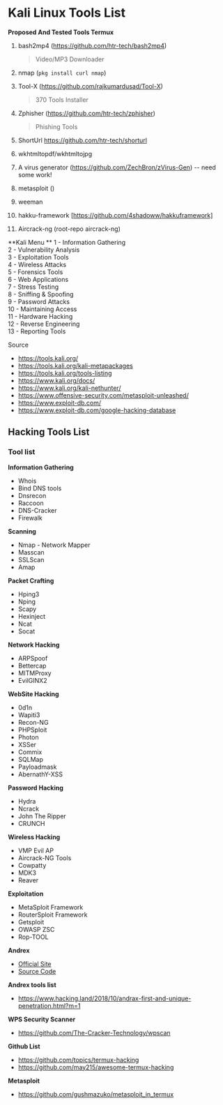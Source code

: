 # Kali Linux Tools List 

**Proposed And Tested Tools Termux**
1. bash2mp4 (https://github.com/htr-tech/bash2mp4)

   > Video/MP3 Downloader

2. nmap (`pkg install curl nmap`)

3. Tool-X (https://github.com/rajkumardusad/Tool-X)

   >  370 Tools Installer 

4. Zphisher (https://github.com/htr-tech/zphisher)

   > Phishing Tools

5. ShortUrl https://github.com/htr-tech/shorturl

6. wkhtmltopdf/wkhtmltojpg

7. A virus generator (https://github.com/ZechBron/zVirus-Gen) -- need some work!

8. metasploit ()

9. weeman 

10. hakku-framework [https://github.com/4shadoww/hakkuframework] 

11. Aircrack-ng (root-repo aircrack-ng)

**Kali Menu **
1 - Information Gathering <br>
2 - Vulnerability Analysis <br>
3 - Exploitation Tools <br>
4 - Wireless Attacks <br>
5 - Forensics Tools <br>
6 - Web Applications <br>
7 - Stress Testing <br>
8 - Sniffing & Spoofing <br>
9 - Password Attacks <br>
10 - Maintaining Access <br>
11 - Hardware Hacking <br>
12 - Reverse Engineering <br>
13 - Reporting Tools <br>

Source 
* https://tools.kali.org/
* https://tools.kali.org/kali-metapackages
* https://tools.kali.org/tools-listing
* https://www.kali.org/docs/
* https://www.kali.org/kali-nethunter/
* https://www.offensive-security.com/metasploit-unleashed/
* https://www.exploit-db.com/
* https://www.exploit-db.com/google-hacking-database

## Hacking Tools List

### Tool list

**Information Gathering**
* Whois
* Bind DNS tools
* Dnsrecon
* Raccoon
* DNS-Cracker
* Firewalk

**Scanning**
* Nmap - Network Mapper
* Masscan
* SSLScan
* Amap

**Packet Crafting**
 * Hping3
 * Nping
 * Scapy
 * Hexinject
 * Ncat
 * Socat

**Network Hacking**
 * ARPSpoof
 * Bettercap
 * MITMProxy
 * EvilGINX2

**WebSite Hacking**
* 0d1n
* Wapiti3
* Recon-NG
* PHPSploit
* Photon
* XSSer
* Commix
* SQLMap
* Payloadmask
* AbernathY-XSS

**Password Hacking**
* Hydra
* Ncrack
* John The Ripper
* CRUNCH

**Wireless Hacking**
* VMP Evil AP
* Aircrack-NG Tools
* Cowpatty
* MDK3
* Reaver

**Exploitation**
* MetaSploit Framework
* RouterSploit Framework
* Getsploit
* OWASP ZSC
* Rop-TOOL

**Andrex**
 - [Official Site](https://andrax.thecrackertechnology.com/)
 - [Source Code](https://github.com/The-Cracker-Technology)


**Andrex tools list**
 - https://www.hacking.land/2018/10/andrax-first-and-unique-penetration.html?m=1

**WPS Security Scanner**
 - https://github.com/The-Cracker-Technology/wpscan

**Github List**
 - https://github.com/topics/termux-hacking
 - https://github.com/may215/awesome-termux-hacking

**Metasploit**
 - https://github.com/gushmazuko/metasploit_in_termux

